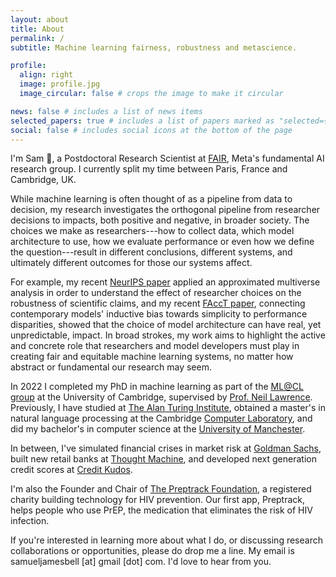```yaml
---
layout: about
title: About
permalink: /
subtitle: Machine learning fairness, robustness and metascience.

profile:
  align: right
  image: profile.jpg
  image_circular: false # crops the image to make it circular

news: false # includes a list of news items
selected_papers: true # includes a list of papers marked as "selected={true}"
social: false # includes social icons at the bottom of the page
---
```


I'm Sam 👋, a Postdoctoral Research Scientist at [FAIR](https://ai.facebook.com/research/), Meta's fundamental AI research group. I currently split my time between Paris, France and Cambridge, UK. 

While machine learning is often thought of as a pipeline from data to decision, my research investigates the orthogonal pipeline from researcher decisions to impacts, both positive and negative, in broader society.
The choices we make as researchers---how to collect data, which model architecture to use, how we evaluate performance or even how we define the question---result in different conclusions, different systems, and ultimately different outcomes for those our systems affect.

For example, my recent [NeurIPS paper](https://proceedings.neurips.cc/paper_files/paper/2022/hash/750337e1301941f81ae31a90e0a1c181-Abstract-Conference.html) applied an approximated multiverse analysis in order to understand the effect of researcher choices on the robustness of scientific claims, and my recent [FAccT paper](https://dl.acm.org/doi/abs/10.1145/3593013.3594003), connecting contemporary models' inductive bias towards simplicity to performance disparities, showed that the choice of model architecture can have real, yet unpredictable, impact.
In broad strokes, my work aims to highlight the active and concrete role that researchers and model developers must play in creating fair and equitable machine learning systems, no matter how abstract or fundamental our research may seem.

In 2022 I completed my PhD in machine learning as part of the [ML@CL group](https://mlatcl.github.io/) at the University of Cambridge, supervised by [Prof. Neil Lawrence](https://inverseprobability.com/).
Previously, I have studied at [The Alan Turing Institute](https://www.turing.ac.uk), obtained a master's in natural language processing at the Cambridge [Computer Laboratory](https://www.cl.cam.ac.uk/), and did my bachelor's in computer science at the [University of Manchester](https://www.cs.manchester.ac.uk/).

In between, I've simulated financial crises in market risk at [Goldman Sachs](https://www.goldmansachs.com), built new retail banks at [Thought Machine](https://www.thoughtmachine.net/), and developed next generation credit scores at [Credit Kudos](https://creditkudos.com/).

I'm also the Founder and Chair of [The Preptrack Foundation](https://preptrack.co.uk), a registered charity building technology for HIV prevention. Our first app, Preptrack, helps people who use PrEP, the medication that eliminates the risk of HIV infection.

If you're interested in learning more about what I do, or discussing research collaborations or opportunities, please do drop me a line. My email is samueljamesbell [at] gmail [dot] com. I'd love to hear from you.




